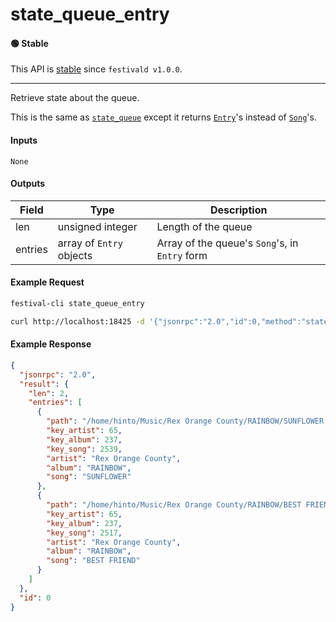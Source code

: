 # state_queue_entry

#### 🟢 Stable
This API is [stable](/api-stability/marker.md) since `festivald v1.0.0`.

---

Retrieve state about the queue.

This is the same as [`state_queue`](/json-rpc/state/state_queue.md) except it returns [`Entry`](/common-objects/entry.md)'s instead of [`Song`](/common-objects/song.md)'s.

#### Inputs
`None`

#### Outputs

| Field   | Type                     | Description |
|---------|--------------------------|-------------|
| len     | unsigned integer         | Length of the queue
| entries | array of `Entry` objects | Array of the queue's `Song`'s, in `Entry` form


#### Example Request
```bash
festival-cli state_queue_entry
```
```bash
curl http://localhost:18425 -d '{"jsonrpc":"2.0","id":0,"method":"state_queue_entry"}'
```

#### Example Response
```json
{
  "jsonrpc": "2.0",
  "result": {
    "len": 2,
    "entries": [
      {
        "path": "/home/hinto/Music/Rex Orange County/RAINBOW/SUNFLOWER.mp3",
        "key_artist": 65,
        "key_album": 237,
        "key_song": 2539,
        "artist": "Rex Orange County",
        "album": "RAINBOW",
        "song": "SUNFLOWER"
      },
      {
        "path": "/home/hinto/Music/Rex Orange County/RAINBOW/BEST FRIEND.mp3",
        "key_artist": 65,
        "key_album": 237,
        "key_song": 2517,
        "artist": "Rex Orange County",
        "album": "RAINBOW",
        "song": "BEST FRIEND"
      }
    ]
  },
  "id": 0
}
```
